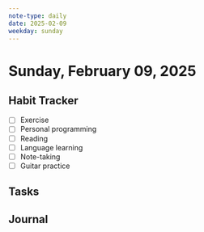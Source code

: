 ```yaml
---
note-type: daily
date: 2025-02-09
weekday: sunday
---
```


# Sunday, February 09, 2025

## Habit Tracker

- [ ] Exercise
- [ ] Personal programming
- [ ] Reading
- [ ] Language learning
- [ ] Note-taking
- [ ] Guitar practice

## Tasks

## Journal
